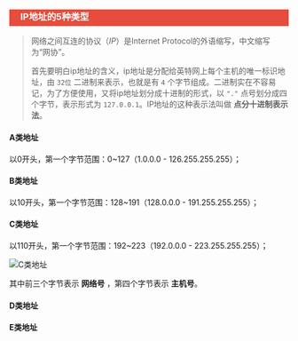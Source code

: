 <h3 style="padding-bottom:6px; padding-left:20px; color:#ffffff; background-color:#E74C3C;">IP地址的5种类型</h3>

> 网络之间互连的协议（*IP*）是Internet Protocol的外语缩写，中文缩写为“网协”。
>
> 首先要明白ip地址的含义，ip地址是分配给英特网上每个主机的唯一标识地址，由 `32位` 二进制来表示，也就是有 `4` 个字节组成。二进制实在不容易记，为了方便使用，又将ip地址划分成十进制的形式，以 `"."` 点号划分成四个字节，表示形式为 `127.0.0.1`。IP地址的这种表示法叫做 **点分十进制表示法**。

#### A类地址

以0开头，第一个字节范围：0~127（1.0.0.0 - 126.255.255.255）；

#### B类地址

以10开头，第一个字节范围：128~191（128.0.0.0 - 191.255.255.255）；

#### C类地址

以110开头，第一个字节范围：192~223（192.0.0.0 - 223.255.255.255）；

![C类地址](https://imgsa.baidu.com/exp/pic/item/425773224f4a20a42112a2679a529822730ed0c7.jpg)

其中前三个字节表示 **网络号** ，第四个字节表示 **主机号**。

#### D类地址



#### E类地址